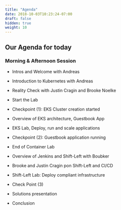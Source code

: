 ```yaml
---
title: "Agenda"
date: 2018-10-03T10:23:24-07:00
draft: false
hidden: true
weight: 10
---
```


## Our Agenda for today

### Morning & Afternoon Session

* Intros and Welcome with Andreas
* Introduction to Kubernetes with Andreas
* Reality Check with Justin Cragin and Brooke Noelke
* Start the Lab
* Checkpoint (1): EKS Cluster creation started 

* Overview of EKS architecture, Guestbook App
* EKS Lab, Deploy, run and scale applications
* Checkpoint (2): Guestbook application running
* End of Container Lab

* Overview of Jenkins and Shift-Left with Boubker
* Brooke and Justin Cragin pon Shift-Left and CI/CD
* Shift-Left Lab: Deploy compliant infrastructure
* Check Point (3)

* Solutions presentation
* Conclusion 
